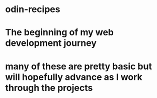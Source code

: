 # odin-recipes
# The beginning of my web development journey
# many of these are pretty basic but will hopefully advance as I work through the projects
